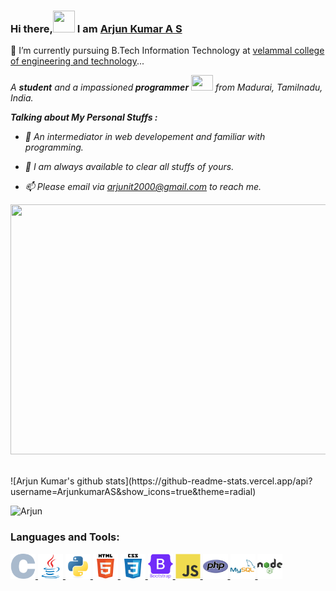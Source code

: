 ### Hi there,<img src="https://raw.githubusercontent.com/TheDudeThatCode/TheDudeThatCode/master/Assets/Hi.gif" width=35 height=35>  I am [Arjun Kumar A S](https://www.linkedin.com/in//)


<!--Here are some ideas to get you started:

- 🌱 I’m currently learning ...
- 👯 I’m looking to collaborate on ...
- 🤔 I’m looking for help with ...
- 💬 Ask me about ...
- 📫 How to reach me: ...
- 😄 Pronouns: ...
- ⚡ Fun fact: ...
-->



🔭 I’m currently pursuing B.Tech Information Technology at [velammal college of engineering and technology](https://vcet.ac.in/)...

<p>
  <em>
    A <b>student</b> and a impassioned<b> programmer</b> <img src="https://raw.githubusercontent.com/TheDudeThatCode/TheDudeThatCode/master/Assets/Developer.gif" width=35 height=25> from Madurai, Tamilnadu, India.
  </em>
 </p>

  <p>  
<em>
  
  

  **Talking about My Personal Stuffs :**


- 🤔 An intermediator in web developement and familiar with programming.
- 💬 I am always available  to clear all  stuffs  of yours.
- 📫 Please email via arjunit2000@gmail.com to reach me.


   
  </em>

<img  align="center" width="700px" height="400px" src="https://user-images.githubusercontent.com/60843507/103167013-8f5f4800-484d-11eb-80be-f7b3d95c52c1.gif" />


<br/>
<br/>
<br/>
![Arjun Kumar's github stats](https://github-readme-stats.vercel.app/api?username=ArjunkumarAS&show_icons=true&theme=radial)

<br/>

<p align="left"> <img src="https://komarev.com/ghpvc/?username=ArjunkumarAS&label=Profile%20views&color=0e75b6&style=flat" alt="Arjun" /> </p>

<h3 align="left">Languages and Tools:</h3>
<p align="left">
  <!--c-->
  <a href="https://www.cprogramming.com/" target="_blank"> <img src="https://raw.githubusercontent.com/devicons/devicon/master/icons/c/c-original.svg" alt="c" width="40" height="40"/> </a> 
   <!--java-->
  <a href="https://www.java.com" target="_blank"> <img src="https://raw.githubusercontent.com/devicons/devicon/master/icons/java/java-original.svg" alt="java" width="40" height="40"/> </a>
  <!--python-->
  <a href="https://www.python.com" target="_blank"> <img src="https://raw.githubusercontent.com/devicons/devicon/master/icons/python/python-original.svg" alt="java" width="40" height="40"/> </a>
  <!--html5-->
  <a href="https://www.w3.org/html/" target="_blank"> <img src="https://raw.githubusercontent.com/devicons/devicon/master/icons/html5/html5-original-wordmark.svg" alt="html5" width="40" height="40"/> </a>
    <!--css3-->
  <a href="https://www.w3schools.com/css/" target="_blank"> <img src="https://raw.githubusercontent.com/devicons/devicon/master/icons/css3/css3-original-wordmark.svg" alt="css3" width="40" height="40"/> </a>
  <!--Bootstrap-->
  <a href="https://getbootstrap.com" target="_blank"> <img src="https://raw.githubusercontent.com/devicons/devicon/master/icons/bootstrap/bootstrap-plain-wordmark.svg" alt="bootstrap" width="40" height="40"/> </a> 
  <!--javascript-->
  <a href="https://developer.mozilla.org/en-US/docs/Web/JavaScript" target="_blank"> <img src="https://raw.githubusercontent.com/devicons/devicon/master/icons/javascript/javascript-original.svg" alt="javascript" width="40" height="40"/> </a>
  <!--php-->
  <a href="https://www.php.net" target="_blank"> <img src="https://raw.githubusercontent.com/devicons/devicon/master/icons/php/php-original.svg" alt="php" width="40" height="40"/> </a>
  <!--mysql-->
  <a href="https://www.mysql.com/" target="_blank"> <img src="https://raw.githubusercontent.com/devicons/devicon/master/icons/mysql/mysql-original-wordmark.svg" alt="mysql" width="40" height="40"/> </a>
  <!--nodejs-->
  <a href="https://nodejs.org" target="_blank"> <img src="https://raw.githubusercontent.com/devicons/devicon/master/icons/nodejs/nodejs-original-wordmark.svg" alt="nodejs" width="40" height="40"/> </a>  </p>

 
<!--
<h3 align="left">Connect me through :</h3>
<p align="left">
<a href="https://twitter.com/kamesh" target="blank"><img align="center" src="https://cdn.jsdelivr.net/npm/simple-icons@3.0.1/icons/twitter.svg" alt="kamesh" height="30" width="40" /></a>
<a href="https://linkedin.com/in/kameshSV " target="blank"><img align="center" src="https://cdn.jsdelivr.net/npm/simple-icons@3.0.1/icons/linkedin.svg" alt="ganapathysubramanian" height="30" width="40" /></a>
<a href="https://fb.com/kamesh S V" target="blank"><img align="center" src="https://cdn.jsdelivr.net/npm/simple-icons@3.0.1/icons/facebook.svg" alt="kamesh" height="30" width="40" /></a>
<a href="https://instagram.com/kamesh212" rget="blank"><img align="center" src="https://cdn.jsdelivr.net/npm/simple-icons@3.0.1/icons/instagram.svg" alt="kamesh" height="30" width="40" /></a>
<a href="https://www.hackerrank.com/kamesh_SV" target="blank"><img align="center" src="https://cdn.jsdelivr.net/npm/simple-icons@3.0.1/icons/hackerrank.svg" alt="kamesh" height="30" width="40" /></a>
</p>
-->

